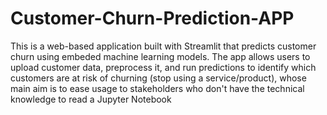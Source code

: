 # Customer-Churn-Prediction-APP
This is a web-based application built with Streamlit that predicts customer churn using embeded machine learning models. The app allows users to upload customer data, preprocess it, and run predictions to identify which customers are at risk of churning (stop using a service/product), whose main aim is to ease usage to stakeholders who don't have the technical knowledge to read a Jupyter Notebook


